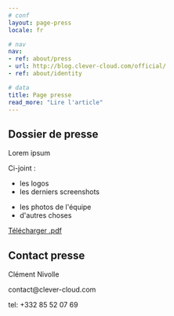 ```yaml
---
# conf
layout: page-press
locale: fr

# nav
nav:
- ref: about/press
- url: http://blog.clever-cloud.com/official/
- ref: about/identity

# data
title: Page presse
read_more: "Lire l'article"
---
```

<div id="press-header" class="full-bg">
	<div class="container page">
    <div class="row">
    	<div class="span9">
        <h2>Dossier de presse</h2>
        <p>
          Lorem ipsum
        </p>
        <p>Ci-joint :</p>
        <div class="row">
        	<div class="span2">
        		<ul>
        			<li>les logos</li>
              <li>les derniers screenshots</li>
        		</ul>
        	</div>
        	<div class="span2">
        		<ul>
        			<li>les photos de l'équipe</li>
              <li>d'autres choses</li>
        		</ul>
        	</div>
          <div class="span4 offset1">
            <a id="download-press-kit" href="clever-cloud-press-kit.pdf" class="btn btn-primary btn-large">
              Télécharger .pdf
            </a>
          </div>
        </div>
      </div>
    	<div class="span3">
        <h2>Contact presse</h2>
        <p>Clément Nivolle</p>
        <p>contact@clever-cloud.com</p>
        <p>tel: +332 85 52 07 69</p>
      </div>
    </div>
  </div>
</div>
